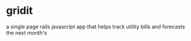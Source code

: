 gridit
======

a single page rails javascript app that helps track utility bills and forecasts the next month's
